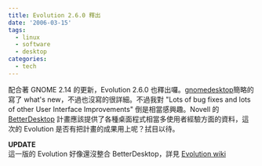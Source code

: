 ```yaml
---
title: Evolution 2.6.0 釋出
date: '2006-03-15'
tags:
  - linux
  - software
  - desktop
categories:
  - tech
---
```

配合著 GNOME 2.14 的更新，Evolution 2.6.0 也釋出囉。[gnomedesktop](http://gnomedesktop.org/node/2615/40610)簡略的寫了 what's new，不過也沒寫的很詳細。不過我對 "Lots of bug fixes and lots of other User Interface Improvements" 倒是相當感興趣。Novell 的 [BetterDesktop](http://www.betterdesktop.org/wiki/index.php?title=Main) 計畫應該提供了各種桌面程式相當多使用者經驗方面的資料，這次的 Evolution 是否有把計畫的成果用上呢？拭目以待。  
  
**UPDATE**  
這一版的 Evolution 好像還沒整合 BetterDesktop，詳見 [Evolution wiki](http://go-evolution.org/Evo2.6)